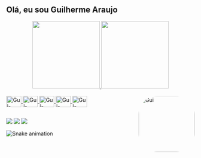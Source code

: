 ## Olá, eu sou Guilherme Araujo
<div align="center">
  <a href="https://github.com/gui1535">
  <img height="180em" src="https://github-readme-stats.vercel.app/api?username=gui1535&show_icons=true&theme=dark&include_all_commits=true&count_private=false"/>
  <img height="180em" src="https://github-readme-stats.vercel.app/api/top-langs/?username=gui1535&layout=compact&langs_count=7&theme=dark"/>
</div>
<div style="display: inline_block"><br>
  <img align="center" alt="Gui-PHP" height="30" width="40" src="https://cdn.jsdelivr.net/gh/devicons/devicon/icons/php/php-original.svg">
  <img align="center" alt="Gui-HTML5" height="30" width="40" src="https://cdn.jsdelivr.net/gh/devicons/devicon/icons/html5/html5-original.svg">
  <img align="center" alt="Gui-CSS3" height="30" width="40" src="https://cdn.jsdelivr.net/gh/devicons/devicon/icons/css3/css3-original.svg">
  <img align="center" alt="Gui-Laravel" height="30" width="40" src="https://cdn.jsdelivr.net/gh/devicons/devicon/icons/laravel/laravel-plain-wordmark.svg">
  <img align="center" alt="Gui-MySQL" height="30" width="40" src="https://cdn.jsdelivr.net/gh/devicons/devicon/icons/mysql/mysql-original-wordmark.svg">
  <img align="right" alt="Gui" height="150" style="border-radius:50px;" src="https://cdn-icons.flaticon.com/png/512/3242/premium/3242257.png?token=exp=1648408291~hmac=99e803f0e57cdcea5b6e715170e4f69a">
</div>
   
  ##
 
<div> 
  <a href = "mailto:guilherme.araujo1535@gmail.com"><img src="https://img.shields.io/badge/-Gmail-%23333?style=for-the-badge&logo=gmail&logoColor=white" target="_blank"></a>
  <a href="https://www.linkedin.com/in/guilhermearaujo1/" target="_blank"><img src="https://img.shields.io/badge/-LinkedIn-%230077B5?style=for-the-badge&logo=linkedin&logoColor=white" target="_blank"></a>
    <a href="https://t.me/Guilhermearaujo01" target="_blank"><img src="https://img.shields.io/badge/Telegram-2CA5E0?style=for-the-badge&logo=telegram&logoColor=white" target="_blank"></a> 
 
  ![Snake animation](https://github.com/gui1535/gui1535/blob/output/github-contribution-grid-snake.svg)
 
</div>
